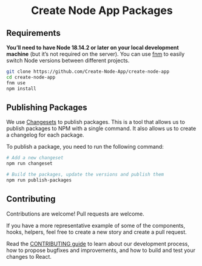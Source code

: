 <div align="center">
<h1>Create Node App Packages</h1>

</div>

## Requirements

**You’ll need to have Node 18.14.2 or later on your local development machine** (but it’s not required on the server). You can use [fnm](https://github.com/Schniz/fnm) to easily switch Node versions between different projects.

```sh
git clone https://github.com/Create-Node-App/create-node-app
cd create-node-app
fnm use
npm install
```

## Publishing Packages

We use [Changesets](https://github.com/changesets/changesets/blob/main/docs/intro-to-using-changesets.md) to publish packages. This is a tool that allows us to publish packages to NPM with a single command. It also allows us to create a changelog for each package.

To publish a package, you need to run the following command:

```sh
# Add a new changeset
npm run changeset

# Build the packages, update the versions and publish them
npm run publish-packages
```

## Contributing

Contributions are welcome! Pull requests are welcome.

If you have a more representative example of some of the components, hooks, helpers, feel free to create a new story and create a pull request.

Read the [CONTRIBUTING guide](../../CONTRIBUTING.md) to learn about our development process, how to propose bugfixes and improvements, and how to build and test your changes to React.
